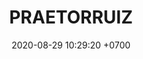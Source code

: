 ---
layout: 
permalink: /team/:title.html
categories: gift08
maincover: /assets/avatars/male1.webp
tickets: 2
date: 2020-08-29 10:29:20 +0700
title: PRAETORRUIZ

---
